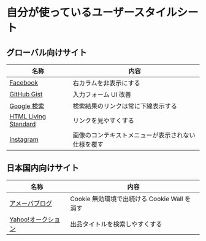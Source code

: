 # 自分が使っているユーザースタイルシート

## グローバル向けサイト

| 名称                                                                                                                             | 内容                                               |
| -------------------------------------------------------------------------------------------------------------------------------- | -------------------------------------------------- |
| [Facebook](https://github.com/SaekiTominaga/browser/raw/main/packages/userstyle/style/facebook_com.user.css)                     | 右カラムを非表示にする                             |
| [GitHub Gist](https://github.com/SaekiTominaga/browser/raw/main/packages/userstyle/style/gist_github_com.user.css)               | 入力フォーム UI 改善                               |
| [Google 検索](https://github.com/SaekiTominaga/browser/raw/main/packages/userstyle/style/google_co_jp.user.css)                  | 検索結果のリンクは常に下線表示する                 |
| [HTML Living Standard](https://github.com/SaekiTominaga/browser/raw/main/packages/userstyle/style/html_spec_whatwg_org.user.css) | リンクを見やすくする                               |
| [Instagram](https://github.com/SaekiTominaga/browser/raw/main/packages/userstyle/style/instagram_com.user.css)                   | 画像のコンテキストメニューが表示されない仕様を覆す |

## 日本国内向けサイト

| 名称                                                                                                                           | 内容                                         |
| ------------------------------------------------------------------------------------------------------------------------------ | -------------------------------------------- |
| [アメーバブログ](https://github.com/SaekiTominaga/browser/raw/main/packages/userstyle/style/ameblo_jp.user.css)                | Cookie 無効環境で出続ける Cookie Wall を消す |
| [Yahoo!オークション](https://github.com/SaekiTominaga/browser/raw/main/packages/userstyle/style/auctions_yahoo_co_jp.user.css) | 出品タイトルを検索しやすくする               |
